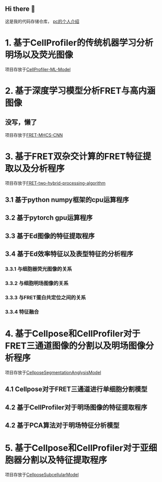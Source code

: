 ## Hi there 👋
这是我的代码存储仓库， [pc的个人介绍](https://pengshi12138.github.io)
# 1. 基于CellProfiler的传统机器学习分析明场以及荧光图像
项目存放于[CellProfiler-ML-Model](https://github.com/College-of-Biophotonics-SCNU/CellProfiler-ML-Model)

# 2. 基于深度学习模型分析FRET与高内涵图像
## 没写，懒了
项目存放于[FRET-MHCS-CNN](https://github.com/College-of-Biophotonics-SCNU/FRET-MHCS-CNN)
# 3. 基于FRET双杂交计算的FRET特征提取以及分析程序
项目存放于[FRET-two-hybrid-processing-algorithm](https://github.com/College-of-Biophotonics-SCNU/FRET-two-hybrid-processing-algorithm)
## 3.1 基于python numpy框架的cpu运算程序
## 3.2 基于pytorch gpu运算程序
## 3.3 基于Ed图像的特征提取程序
## 3.4 基于Ed效率特征以及表型特征的分析程序
### 3.3.1 与细胞器荧光图像的关系
### 3.3.2 与细胞明场图像的关系
### 3.3.3 与FRET蛋白共定位之间的关系
### 3.3.4 特征融合

# 4. 基于Cellpose和CellProfiler对于FRET三通道图像的分割以及明场图像分析程序
项目存放于[CellposeSegmentationAnglysisModel](https://github.com/College-of-Biophotonics-SCNU/CellposeSegmentationAnglysisModel)
## 4.1 Cellpose对于FRET三通道进行单细胞分割模型
## 4.2 基于CellProfiler对于明场图像的特征提取程序
## 4.2 基于PCA算法对于明场特征分析模型

# 5. 基于Cellpose和CellProfiler对于亚细胞器分割以及特征提取程序
项目存放于[CellposeSubcellularModel](https://github.com/College-of-Biophotonics-SCNU/CellposeSubcellularModel)
<!--

**Here are some ideas to get you started:**

🙋‍♀️ A short introduction - what is your organization all about?
🌈 Contribution guidelines - how can the community get involved?
👩‍💻 Useful resources - where can the community find your docs? Is there anything else the community should know?
🍿 Fun facts - what does your team eat for breakfast?
🧙 Remember, you can do mighty things with the power of [Markdown](https://docs.github.com/github/writing-on-github/getting-started-with-writing-and-formatting-on-github/basic-writing-and-formatting-syntax)
-->
